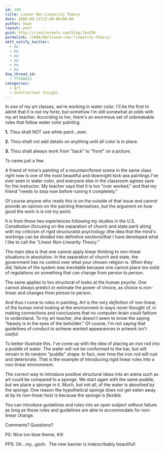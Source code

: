 ```yaml
---
id: 250
title: Linear Non-Linearity Theory
date: 2008-09-11T22:40:08+00:00
author: Sean
layout: post
guid: http://rivalrockets.com/blog/?p=250
permalink: /2008/09/linear-non-linearity-theory/
aktt_notify_twitter:
  - no
  - no
  - no
  - no
  - no
  - no
dsq_thread_id:
  - 77580613
categories:
  - Art
  - Intellectual Insight
---
```

In one of my art classes, we're working in water color. I'll be the first to admit that it is not my forte, but somehow I'm still somewhat at odds with my art teacher. According to her, there's an enormous set of unbreakable rules that follow water color painting.

**1.** Thou shalt NOT use white paint...ever.
  
**2.** Thou shalt not add details on anything until all color is in place.
  
**3.** Thou shalt always work from "back" to "front" on a picture.

To name just a few.

A friend of mine's painting of a mountain/forest scene in the same class right now is one of the most beautiful and downright kick-ass paintings I've ever seen in water color, and everyone else in the classroom agrees save for the instructor. My teacher says that it is too "over worked," and that my friend "needs to stop now before ruining it completely."

Of course anyone who reads this is on the outside of that issue and cannot provide an opinion on the painting themselves, but the argument on how good the work is is not my point.

It is from these two experiences following my studies in the U.S. Constitution (focusing on the separation of church and state part) along with my criticism of rigid structuralist psychology (the idea that the mind's workings can be divided into definitive sections)that I have developed what I like to call the _"Linear Non-Linearity Theory."_

The main idea is that one cannot apply linear thinking to non-linear situations in absolution. In the separation of church and state, the government has no control over what your chosen religion is. When they _did_, failure of the system was inevitable because one cannot place too solid of regulations on something that can change from person to person.

The same applies to too structural of looks at the human psyche. One cannot always predict or estimate the power of choice, as choice is non-linear and changes from person to person.

And thus I come to rules in painting. Art is the very _definition_ of non-linear, of the human mind looking at the environment in ways never thought of, in making connections and conclusions that no computer-brain could fathom to understand. To my art teacher, she doesn't seem to know the saying "beauty is in the eyes of the beholder." Of course, I'm not saying that guidelines of conduct to achieve wanted appearances in artwork isn't _useful_.

To better illustrate this, I've come up with the idea of placing an iron rod into a puddle of water. The water will not be conformed to the bar, but will remain in its random "puddle" shape. In fact, over time the iron rod will rust and deteriorate. That is the example of introducing rigid linear rules into a non-linear environment.

The correct way to introduce positive structural ideas into an arena such as art could be compared to a sponge. We start again with the same puddle, but we place a sponge in it. Much, but not all, of the water is absorbed by the sponge. One reason the hypothetical sponge does not get eaten away at by its non-linear host is because the sponge is _flexible_.

You can introduce guidelines and rules into an open subject without failure as long as those rules and guidelines are able to accommodate for non-linear change.

Comments? Questions?

PS: Nice ice-blue theme, Kit!

PPS: Oh...my...gosh.  The new banner is indescribably beautiful!